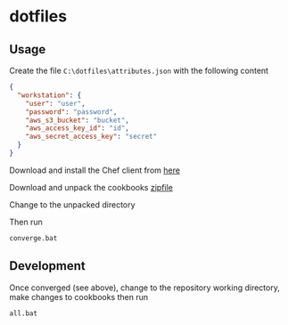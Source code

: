 dotfiles
========

Usage
-----

Create the file `C:\dotfiles\attributes.json` with the following content

```json
{
  "workstation": {
    "user": "user",
    "password": "password",
    "aws_s3_bucket": "bucket",
    "aws_access_key_id": "id",
    "aws_secret_access_key": "secret"
  }
}
```

Download and install the Chef client from [here](https://www.chef.io/download-chef-client/)

Download and unpack the cookbooks [zipfile](https://github.com/pghalliday/dotfiles-windows/zip/vendor)

Change to the unpacked directory

Then run

```sh
converge.bat
```

Development
-----------

Once converged (see above), change to the repository working directory, make changes to cookbooks then run

```sh
all.bat
```
